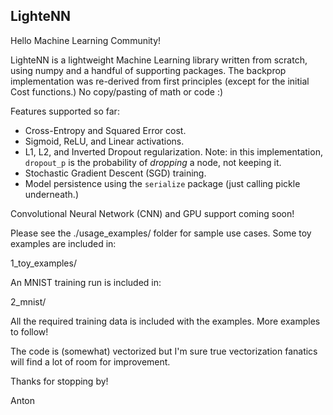 ## LighteNN

Hello Machine Learning Community!

LighteNN is a lightweight Machine Learning library written from scratch, using
numpy and a handful of supporting packages. The backprop implementation was 
re-derived from first principles (except for the initial Cost functions.) No
copy/pasting of math or code :)

Features supported so far:

- Cross-Entropy and Squared Error cost.
- Sigmoid, ReLU, and Linear activations.
- L1, L2, and Inverted Dropout regularization. Note: in this implementation, 
`dropout_p` is the probability of *dropping* a node, not keeping it.
- Stochastic Gradient Descent (SGD) training.
- Model persistence using the `serialize` package (just calling pickle 
underneath.)

Convolutional Neural Network (CNN) and GPU support coming soon!

Please see the ./usage_examples/ folder for sample use cases. Some toy examples
are included in:

1_toy_examples/

An MNIST training run is included in: 

2_mnist/

All the required training data is included with the examples. More examples to 
follow!

The code is (somewhat) vectorized but I'm sure true vectorization fanatics will
find a lot of room for improvement.

Thanks for stopping by!

Anton
